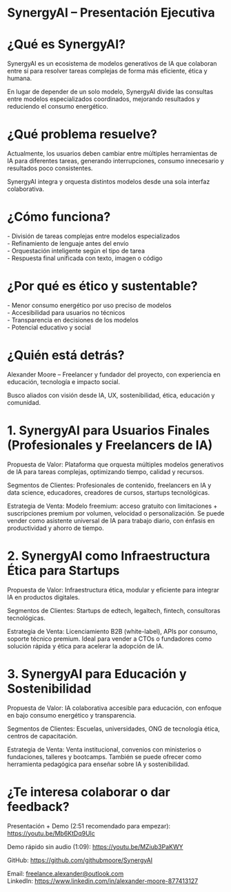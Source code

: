 # SynergyAI – Presentación Ejecutiva

# **¿Qué es SynergyAI?**

SynergyAI es un ecosistema de modelos generativos de IA que colaboran entre sí para resolver tareas complejas de forma más eficiente, ética y humana.

En lugar de depender de un solo modelo, SynergyAI divide las consultas entre modelos especializados coordinados, mejorando resultados y reduciendo el consumo energético.

# **¿Qué problema resuelve?**

Actualmente, los usuarios deben cambiar entre múltiples herramientas de IA para diferentes tareas, generando interrupciones, consumo innecesario y resultados poco consistentes.

SynergyAI integra y orquesta distintos modelos desde una sola interfaz colaborativa.

# **¿Cómo funciona?**

\- División de tareas complejas entre modelos especializados  
\- Refinamiento de lenguaje antes del envío  
\- Orquestación inteligente según el tipo de tarea  
\- Respuesta final unificada con texto, imagen o código

# **¿Por qué es ético y sustentable?**

\- Menor consumo energético por uso preciso de modelos  
\- Accesibilidad para usuarios no técnicos  
\- Transparencia en decisiones de los modelos  
\- Potencial educativo y social

# **¿Quién está detrás?**

Alexander Moore – Freelancer y fundador del proyecto, con experiencia en educación, tecnología e impacto social.

Busco aliados con visión desde IA, UX, sostenibilidad, ética, educación y comunidad.

# **1\. SynergyAI para Usuarios Finales (Profesionales y Freelancers de IA)**

Propuesta de Valor: Plataforma que orquesta múltiples modelos generativos de IA para tareas complejas, optimizando tiempo, calidad y recursos.

Segmentos de Clientes: Profesionales de contenido, freelancers en IA y data science, educadores, creadores de cursos, startups tecnológicas.

Estrategia de Venta: Modelo freemium: acceso gratuito con limitaciones \+ suscripciones premium por volumen, velocidad o personalización. Se puede vender como asistente universal de IA para trabajo diario, con énfasis en productividad y ahorro de tiempo.

# **2\. SynergyAI como Infraestructura Ética para Startups**

Propuesta de Valor: Infraestructura ética, modular y eficiente para integrar IA en productos digitales.

Segmentos de Clientes: Startups de edtech, legaltech, fintech, consultoras tecnológicas.

Estrategia de Venta: Licenciamiento B2B (white-label), APIs por consumo, soporte técnico premium. Ideal para vender a CTOs o fundadores como solución rápida y ética para acelerar la adopción de IA.

# **3\. SynergyAI para Educación y Sostenibilidad**

Propuesta de Valor: IA colaborativa accesible para educación, con enfoque en bajo consumo energético y transparencia.

Segmentos de Clientes: Escuelas, universidades, ONG de tecnología ética, centros de capacitación.

Estrategia de Venta: Venta institucional, convenios con ministerios o fundaciones, talleres y bootcamps. También se puede ofrecer como herramienta pedagógica para enseñar sobre IA y sostenibilidad.

# **¿Te interesa colaborar o dar feedback?**

Presentación + Demo (2:51 recomendado para empezar): 
https://youtu.be/Mb6KtDq9Ulc

Demo rápido sin audio (1:09): 
https://youtu.be/MZiub3PaKWY

GitHub: https://github.com/githubmoore/SynergyAI

Email: freelance.alexander@outlook.com  
LinkedIn: https://www.linkedin.com/in/alexander-moore-877413127

